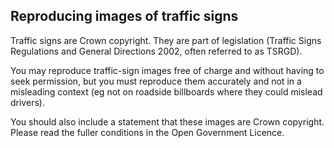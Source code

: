 Reproducing images of traffic signs
-----------------------------------

Traffic signs are Crown copyright. They are part of legislation (Traffic Signs Regulations and General Directions 2002, often referred to as TSRGD).

You may reproduce traffic-sign images free of charge and without having to seek permission, but you must reproduce them accurately and not in a misleading context (eg not on roadside billboards where they could mislead drivers).

You should also include a statement that these images are Crown copyright. Please read the fuller conditions in the Open Government Licence.
